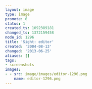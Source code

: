 ```yaml
---
layout: image
type: image
promote: 0
status: 1
created_ts: 1092389181
changed_ts: 1372159458
node_id: 1296
title: 'Sight: editor'
created: '2004-08-13'
changed: '2013-06-25'
aliases: []
tags:
- screenshots
images:
- - src: image/images/editor-1296.png
    name: editor-1296.png
---
```


